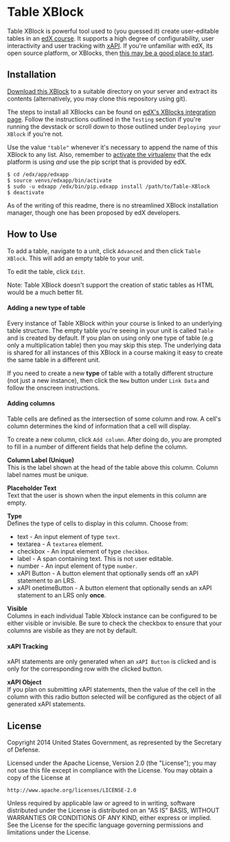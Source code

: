 Table XBlock
============
Table XBlock is powerful tool used to (you guessed it) create user-editable tables in an [edX course](https://www.edx.org/). It supports a high degree of configurability, user interactivity and user tracking with [xAPI](http://www.adlnet.gov/tla/experience-api/faq/). If you're unfamiliar with edX, its open source platform, or XBlocks, then [this may be a good place to start](http://code.edx.org/).

## Installation
[Download this XBlock](https://github.com/mickmuzac/Table-XBlock/archive/master.zip) to a suitable directory on your server and extract its contents (alternatively, you may clone this repository using git).

The steps to install all XBlocks can be found on [edX's XBlocks integration page](https://github.com/edx/edx-documentation/blob/master/en_us/developers/source/extending_platform/xblocks.rst#testing). Follow the instructions outlined in the `Testing` section if you're running the devstack or scroll down to those outlined under `Deploying your XBlock` if you're not. 

Use the value `"table"` whenever it's necessary to append the name of this XBlock to any list. Also, remember to [activate the virtualenv](http://docs.python-guide.org/en/latest/dev/virtualenvs/#basic-usage) that the edx platform is using *and* use the pip script that is provided by edX.

```shell
$ cd /edx/app/edxapp
$ source venvs/edxapp/bin/activate 
$ sudo -u edxapp /edx/bin/pip.edxapp install /path/to/Table-XBlock
$ deactivate
```

As of the writing of this readme, there is no streamlined XBlock installation manager, though one has been proposed by edX developers.

## How to Use

To add a table, navigate to a unit, click `Advanced` and then click `Table XBlock`. This will add an empty table to your unit.

To edit the table, click `Edit`.

Note: Table XBlock doesn't support the creation of static tables as HTML would be a much better fit.

#### Adding a new type of table

Every instance of Table XBlock within your course is linked to an underlying table structure. The empty table you're seeing in your unit is called `Table` and is created by default. If you plan on using only one type of table (e.g only a multiplication table) then you may skip this step. The underlying data is shared for all instances of this XBlock in a course making it easy to create the same table in a different unit.

If you need to create a new **type** of table with a totally different structure (not just a new instance), then click the `New` button under `Link Data` and follow the onscreen instructions.  

#### Adding columns

Table cells are defined as the intersection of some column and row. A cell's column determines the kind of information that a cell will display. 

To create a new column, click `Add column`. After doing do, you are prompted to fill in a number of different fields that help define the column.

**Column Label (Unique)**  
This is the label shown at the head of the table above this column. Column label names must be unique.

**Placeholder Text**  
Text that the user is shown when the input elements in this column are empty.

**Type**  
Defines the type of cells to display in this column. Choose from:
* text - An input element of type `text`.
* textarea - A `textarea` element. 
* checkbox - An input element of type `checkbox`.
* label - A span containing text. This is not user editable.
* number - An input element of type `number`.
* xAPI Button - A button element that optionally sends off an xAPI statement to an LRS.
* xAPI onetimeButton - A button element that optionally sends an xAPI statement to an LRS only **once**.

**Visible**  
Columns in each individual Table Xblock instance can be configured to be either visible or invisible. Be sure to check the checkbox to ensure that your columns are visbile as they are not by default.

#### xAPI Tracking 
xAPI statements are only generated when an `xAPI Button` is clicked and is only for the corresponding row with the clicked button. 

**xAPI Object**  
If you plan on submitting xAPI statements, then the value of the cell in the column with this radio button selected will be configured as the object of all generated xAPI statements. 

## License

Copyright 2014 United States Government, as represented by the Secretary of Defense.

Licensed under the Apache License, Version 2.0 (the "License");
you may not use this file except in compliance with the License.
You may obtain a copy of the License at

    http://www.apache.org/licenses/LICENSE-2.0

Unless required by applicable law or agreed to in writing, software
distributed under the License is distributed on an "AS IS" BASIS,
WITHOUT WARRANTIES OR CONDITIONS OF ANY KIND, either express or implied.
See the License for the specific language governing permissions and
limitations under the License.
